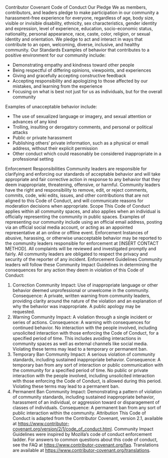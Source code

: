 Contributor Covenant Code of Conduct
Our Pledge
We as members, contributors, and leaders pledge to make participation in our
community a harassment-free experience for everyone, regardless of age, body
size, visible or invisible disability, ethnicity, sex characteristics, gender
identity and expression, level of experience, education, socio-economic status,
nationality, personal appearance, race, caste, color, religion, or sexual
identity and orientation.
We pledge to act and interact in ways that contribute to an open, welcoming,
diverse, inclusive, and healthy community.
Our Standards
Examples of behavior that contributes to a positive environment for our
community include:

- Demonstrating empathy and kindness toward other people
- Being respectful of differing opinions, viewpoints, and experiences
- Giving and gracefully accepting constructive feedback
- Accepting responsibility and apologizing to those affected by our mistakes,
  and learning from the experience
- Focusing on what is best not just for us as individuals, but for the overall
  community

Examples of unacceptable behavior include:

- The use of sexualized language or imagery, and sexual attention or advances of
  any kind
- Trolling, insulting or derogatory comments, and personal or political attacks
- Public or private harassment
- Publishing others’ private information, such as a physical or email address,
  without their explicit permission
- Other conduct which could reasonably be considered inappropriate in a
  professional setting

Enforcement Responsibilities
Community leaders are responsible for clarifying and enforcing our standards of
acceptable behavior and will take appropriate and fair corrective action in
response to any behavior that they deem inappropriate, threatening, offensive,
or harmful.
Community leaders have the right and responsibility to remove, edit, or reject
comments, commits, code, wiki edits, issues, and other contributions that are
not aligned to this Code of Conduct, and will communicate reasons for moderation
decisions when appropriate.
Scope
This Code of Conduct applies within all community spaces, and also applies when
an individual is officially representing the community in public spaces.
Examples of representing our community include using an official email address,
posting via an official social media account, or acting as an appointed
representative at an online or offline event.
Enforcement
Instances of abusive, harassing, or otherwise unacceptable behavior may be
reported to the community leaders responsible for enforcement at
[INSERT CONTACT METHOD].
All complaints will be reviewed and investigated promptly and fairly.
All community leaders are obligated to respect the privacy and security of the
reporter of any incident.
Enforcement Guidelines
Community leaders will follow these Community Impact Guidelines in determining
the consequences for any action they deem in violation of this Code of Conduct:

1. Correction
   Community Impact: Use of inappropriate language or other behavior deemed
   unprofessional or unwelcome in the community.
   Consequence: A private, written warning from community leaders, providing
   clarity around the nature of the violation and an explanation of why the
   behavior was inappropriate. A public apology may be requested.
2. Warning
   Community Impact: A violation through a single incident or series of
   actions.
   Consequence: A warning with consequences for continued behavior. No
   interaction with the people involved, including unsolicited interaction with
   those enforcing the Code of Conduct, for a specified period of time. This
   includes avoiding interactions in community spaces as well as external channels
   like social media. Violating these terms may lead to a temporary or permanent
   ban.
3. Temporary Ban
   Community Impact: A serious violation of community standards, including
   sustained inappropriate behavior.
   Consequence: A temporary ban from any sort of interaction or public
   communication with the community for a specified period of time. No public or
   private interaction with the people involved, including unsolicited interaction
   with those enforcing the Code of Conduct, is allowed during this period.
   Violating these terms may lead to a permanent ban.
4. Permanent Ban
   Community Impact: Demonstrating a pattern of violation of community
   standards, including sustained inappropriate behavior, harassment of an
   individual, or aggression toward or disparagement of classes of individuals.
   Consequence: A permanent ban from any sort of public interaction within the
   community.
   Attribution
   This Code of Conduct is adapted from the Contributor Covenant,
   version 2.1, available at
   https://www.contributor-covenant.org/version/2/1/code_of_conduct.html.
   Community Impact Guidelines were inspired by
   Mozilla’s code of conduct enforcement ladder.
   For answers to common questions about this code of conduct, see the FAQ at
   https://www.contributor-covenant.org/faq. Translations are available at
   https://www.contributor-covenant.org/translations.
